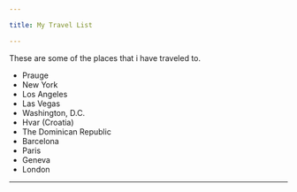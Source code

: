 ```yaml
---

title: My Travel List

---
```


These are some of the places that i have traveled to. 

- Prauge
- New York
- Los Angeles
- Las Vegas
- Washington, D.C.
- Hvar (Croatia)
- The Dominican Republic
- Barcelona
- Paris
- Geneva
- London

---
